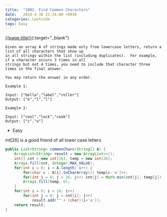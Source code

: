 ```yaml
---
title:  "1002. Find Common Characters"
date:   2019-4-30 22:24:00 +0930
categories: Leetcode
tags: Easy
---
```


[{{page.title}}](https://leetcode.com/problems/find-common-characters/){:target="_blank"}

    Given an array A of strings made only from lowercase letters, return a list of all characters that show up
    in all strings within the list (including duplicates).  For example, if a character occurs 3 times in all
    strings but not 4 times, you need to include that character three times in the final answer.

    You may return the answer in any order.

    Example 1:

    Input: ["bella","label","roller"]
    Output: ["e","l","l"]

    Example 2:

    Input: ["cool","lock","cook"]
    Output: ["c","o"]

* Easy

int[26] is a good friend of all lower case letters

```java
public List<String> commonChars(String[] A) {
    ArrayList<String> result = new ArrayList<>();
    int[] cnt = new int[26], temp = new int[26];
    Arrays.fill(cnt, Integer.MAX_VALUE);
    for(int i = 0; i < A.length; i++) {
        for(char c : A[i].toCharArray()) temp[c-'a']++;
        for(int j = 0; j < 26; j++) cnt[j] = Math.min(cnt[j], temp[j]);
        Arrays.fill(temp, 0);
    }
    for(int i = 0; i < 26; i++)
        for(int j = 0; j < cnt[i]; j++)
            result.add("" + (char)(i+'a'));
    return result;
}
```
